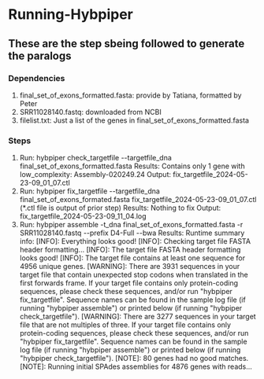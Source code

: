 # Running-Hybpiper

## These are the step sbeing followed to generate the paralogs
### Dependencies
1) final_set_of_exons_formatted.fasta: provide by Tatiana, formatted by Peter
2) SRR11028140.fastq: downloaded from NCBI
3) filelist.txt: Just a list of the genes in final_set_of_exons_formatted.fasta
### Steps
1) Run: hybpiper check_targetfile --targetfile_dna final_set_of_exons_formatted.fasta
        Results: Contains only 1 gene with low_complexity: Assembly-020249.24
        Output: fix_targetfile_2024-05-23-09_01_07.ctl
3) Run: hybpiper fix_targetfile --targetfile_dna final_set_of_exons_formated.fasta fix_targetfile_2024-05-23-09_01_07.ctl (*.ctl file is output of prior step)
        Results: Nothing to fix
        Output: fix_targetfile_2024-05-23-09_11_04.log
4) Run: hybpiper assemble -t_dna final_set_of_exons_formatted.fasta -r SRR11028140.fastq --prefix D4-Full --bwa
        Results:
           Runtime summary info:
                      [INFO]:    Everything looks good!
                      [INFO]:    Checking target file FASTA header formatting...
                      [INFO]:    The target file FASTA header formatting looks good!
                      [INFO]:    The target file contains at least one sequence for 4956 unique genes.
                    [WARNING]: There are 3931 sequences in your target file that contain unexpected stop
                               codons when translated in the first forwards frame. If your target file
                               contains only protein-coding sequences, please check these sequences, and/or
                               run "hybpiper fix_targetfile". Sequence names can be found in the sample log
                               file (if running "hybpiper assemble") or printed below (if running "hybpiper
                               check_targetfile").
                   [WARNING]: There are 3277 sequences in your target file that are not multiples of three.
                               If your target file contains only protein-coding sequences, please check these
                               sequences, and/or run "hybpiper fix_targetfile". Sequence names can be found in
                               the sample log file (if running "hybpiper assemble") or printed below (if
                               running "hybpiper check_targetfile").
                    [NOTE]:    80 genes had no good matches.
                    [NOTE]:    Running initial SPAdes assemblies for 4876 genes with reads...
